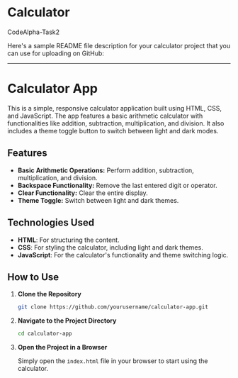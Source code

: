 # Calculator
CodeAlpha-Task2


Here's a sample README file description for your calculator project that you can use for uploading on GitHub:

---

# Calculator App

This is a simple, responsive calculator application built using HTML, CSS, and JavaScript. The app features a basic arithmetic calculator with functionalities like addition, subtraction, multiplication, and division. It also includes a theme toggle button to switch between light and dark modes.

## Features

- **Basic Arithmetic Operations:** Perform addition, subtraction, multiplication, and division.
- **Backspace Functionality:** Remove the last entered digit or operator.
- **Clear Functionality:** Clear the entire display.
- **Theme Toggle:** Switch between light and dark themes.

## Technologies Used

- **HTML**: For structuring the content.
- **CSS**: For styling the calculator, including light and dark themes.
- **JavaScript**: For the calculator's functionality and theme switching logic.

## How to Use

1. **Clone the Repository**

   ```bash
   git clone https://github.com/yourusername/calculator-app.git
   ```

2. **Navigate to the Project Directory**

   ```bash
   cd calculator-app
   ```

3. **Open the Project in a Browser**

   Simply open the `index.html` file in your browser to start using the calculator.

